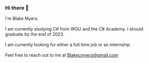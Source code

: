 ### Hi there 👋 
I'm Blake Myers.\
\
I am currently studying C# from WGU and the C# Academy. I should graduate by the end of 2023.\
\
I am currently looking for either a full time job or an internship\
\
Feel free to reach out to me at Blakecmyers@gmail.com

<!--
**Blake-Myers/Blake-Myers** is a ✨ _special_ ✨ repository because its `README.md` (this file) appears on your GitHub profile.

Here are some ideas to get you started:

- 🔭 I’m currently working on ...
- 🌱 I’m currently learning ...
- 👯 I’m looking to collaborate on ...
- 🤔 I’m looking for help with ...
- 💬 Ask me about ...
- 📫 How to reach me: ...
- 😄 Pronouns: ...
- ⚡ Fun fact: ...
-->
